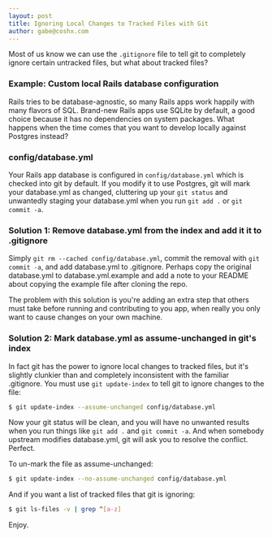 ```yaml
---
layout: post
title: Ignoring Local Changes to Tracked Files with Git
author: gabe@coshx.com
---
```

Most of us know we can use the `.gitignore` file to tell git to completely ignore certain untracked files, but what about tracked files?

### Example: Custom local Rails database configuration

Rails tries to be database-agnostic, so many Rails apps work happily with many flavors of SQL.  Brand-new Rails apps use SQLite by default, a good choice because it has no dependencies on system packages.  What happens when the time comes that you want to develop locally against Postgres instead?

### config/database.yml

Your Rails app database is configured in `config/database.yml` which is checked into git by default.  If you modify it to use Postgres, git will mark your database.yml as changed, cluttering up your `git status` and unwantedly staging your database.yml when you run `git add .` or `git commit -a`.

### Solution 1: Remove database.yml from the index and add it it to .gitignore

Simply `git rm --cached config/database.yml`, commit the removal with `git commit -a`, and add database.yml to .gitignore.  Perhaps copy the original database.yml to database.yml.example and add a note to your README about copying the example file after cloning the repo.

The problem with this solution is you're adding an extra step that others must take before running and contributing to you app, when really you only want to cause changes on your own machine.

### Solution 2: Mark database.yml as assume-unchanged in git's index

In fact git has the power to ignore local changes to tracked files, but it's slightly clunkier than and completely inconsistent with the familiar .gitignore.  You must use `git update-index` to tell git to ignore changes to the file:

```bash
$ git update-index --assume-unchanged config/database.yml
```

Now your git status will be clean, and you will have no unwanted results when you run things like `git add .` and `git commit -a`.  And when somebody upstream modifies database.yml, git will ask you to resolve the conflict.  Perfect.

To un-mark the file as assume-unchanged:

```bash
$ git update-index --no-assume-unchanged config/database.yml
```
 
And if you want a list of tracked files that git is ignoring:

```bash
$ git ls-files -v | grep ^[a-z]
```

Enjoy.
